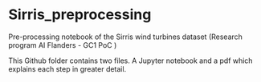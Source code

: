 # Sirris_preprocessing
Pre-processing notebook of the Sirris wind turbines dataset (Research program AI Flanders - GC1 PoC )

This Github folder contains two files. A Jupyter notebook and a pdf which explains each step in greater detail.
